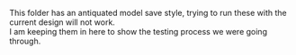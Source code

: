 This folder has an antiquated model save style, trying to run these with the current design will not work.  
I am keeping them in here to show the testing process we were going through.
